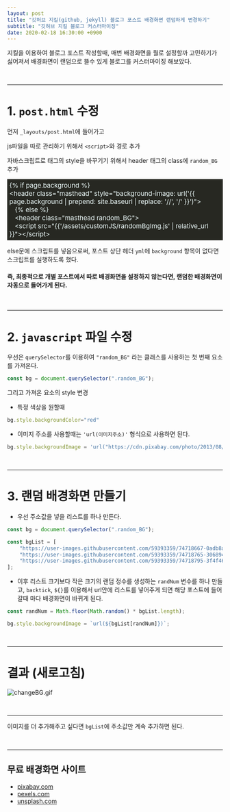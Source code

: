 ```yaml
---
layout: post
title: "깃허브 지킬(github, jekyll) 블로그 포스트 배경화면 랜덤하게 변경하기"
subtitle: "깃허브 지킬 블로그 커스터마이징"
date: 2020-02-18 16:30:00 +0900
---
```


지킬을 이용하여 블로그 포스트 작성할때, 매번 배경화면을 뭘로 설정할까 고민하기가 싫어져서 배경화면이 랜덤으로 뜰수 있게 블로그를 커스터마이징 해보았다.

<br/>

---

# 1. `post.html` 수정

먼저 `_layouts/post.html`에 들어가고

js파일을 따로 관리하기 위해서 `<script>`와 경로 추가

자바스크립트로 태그의 style을 바꾸기기 위해서 header 태그의 class에 `random_BG` 추가

<div style="background-color:#272822; padding:5px; color:#f1ffff; font-size:15px;">
&#123;&#37; if page.background &#37;&#125;<br/>
&#60;header class="masthead" style="background-image: url('&#123;&#123; page.background | prepend: site.baseurl | replace: '//', '/' &#125;&#125;')"&#62;<br/>
&#160;&#160;  &#123;&#37; else &#37;&#125;<br/>
&#160;&#160;  &#60;header class="masthead random_BG"&#62;<br/>
&#160;&#160;  &#60;script src="&#123;&#123;'/assets/customJS/randomBgImg.js' | relative_url &#125;&#125;"&#62;&#60;/script&#62;
</div>

else문에 스크립트를 넣음으로써, 포스트 상단 헤더 `yml`에 `background` 항목이 없다면 스크립트를 실행하도록 했다.

#### 즉, 최종적으로 개별 포스트에서 따로 배경화면을 설정하지 않는다면, 랜덤한 배경화면이 자동으로 들어가게 된다.

<br/>

---

# 2. `javascript` 파일 수정

우선은 `querySelector`를 이용하여 `"random_BG"` 라는 클래스를 사용하는 첫 번째 요소를 가져온다.

```js
const bg = document.querySelector(".random_BG");
```

그리고 가져온 요소의 style 변경

- 특정 색상을 원할때
```js
bg.style.backgroundColor="red"
```

- 이미지 주소를 사용할때는 `'url(이미지주소)'` 형식으로 사용하면 된다.
```js
bg.style.backgroundImage = 'url("https://cdn.pixabay.com/photo/2013/08/28/12/03/plumage-176723_960_720.jpg")';
```

<br/>

---

# 3. 랜덤 배경화면 만들기

- 우선 주소값을 넣을 리스트를 하나 만든다.

```js
const bg = document.querySelector(".random_BG");

const bgList = [
    "https://user-images.githubusercontent.com/59393359/74718667-0adb8a80-5276-11ea-8bc3-0e36c67cf28a.jpg",
    "https://user-images.githubusercontent.com/59393359/74718765-30689400-5276-11ea-8a91-dd7ce797074b.jpg",
    "https://user-images.githubusercontent.com/59393359/74718795-3f4f4680-5276-11ea-9f52-58bb99cb2db0.jpg"
];
```

- 이후 리스트 크기보다 작은 크기의 랜덤 정수를 생성하는 `randNum` 변수를 하나 만들고, `backtick`, `${}`를 이용해서 url안에 리스트를 넣어주게 되면 해당 포스트에 들어갈때 마다 배경화면이 바뀌게 된다.

```js
const randNum = Math.floor(Math.random() * bgList.length);

bg.style.backgroundImage = `url(${bgList[randNum]})`;
```

<br/>

---

# 결과 (새로고침)

![changeBG.gif](https://user-images.githubusercontent.com/59393359/74720122-9d7d2900-5278-11ea-9683-be4098a74a21.gif)

<br/>

---

이미지를 더 추가해주고 싶다면 `bgList`에 주소값만 계속 추가하면 된다.

<br/>

---

## 무료 배경화면 사이트

- [pixabay.com](https://pixabay.com/ko/)
- [pexels.com](https://www.pexels.com/)
- [unsplash.com](https://unsplash.com/)

<br/>